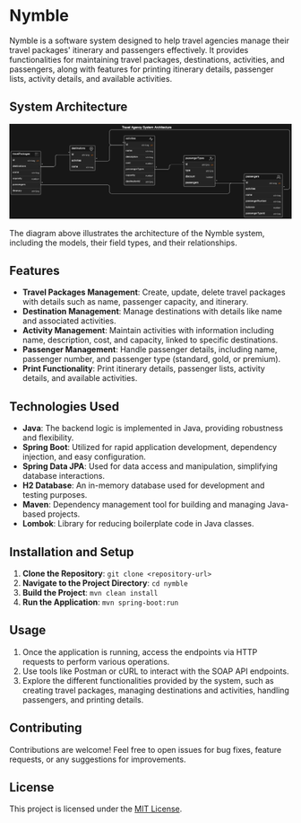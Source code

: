 # Nymble

Nymble is a software system designed to help travel agencies manage their travel packages' itinerary and passengers effectively. It provides functionalities for maintaining travel packages, destinations, activities, and passengers, along with features for printing itinerary details, passenger lists, activity details, and available activities.

## System Architecture

![System Architecture Diagram](SystemArchitecture.png)

The diagram above illustrates the architecture of the Nymble system, including the models, their field types, and their relationships.

## Features

- **Travel Packages Management**: Create, update, delete travel packages with details such as name, passenger capacity, and itinerary.
- **Destination Management**: Manage destinations with details like name and associated activities.
- **Activity Management**: Maintain activities with information including name, description, cost, and capacity, linked to specific destinations.
- **Passenger Management**: Handle passenger details, including name, passenger number, and passenger type (standard, gold, or premium).
- **Print Functionality**: Print itinerary details, passenger lists, activity details, and available activities.

## Technologies Used

- **Java**: The backend logic is implemented in Java, providing robustness and flexibility.
- **Spring Boot**: Utilized for rapid application development, dependency injection, and easy configuration.
- **Spring Data JPA**: Used for data access and manipulation, simplifying database interactions.
- **H2 Database**: An in-memory database used for development and testing purposes.
- **Maven**: Dependency management tool for building and managing Java-based projects.
- **Lombok**: Library for reducing boilerplate code in Java classes.

## Installation and Setup

1. **Clone the Repository**: `git clone <repository-url>`
2. **Navigate to the Project Directory**: `cd nymble`
3. **Build the Project**: `mvn clean install`
4. **Run the Application**: `mvn spring-boot:run`

## Usage

1. Once the application is running, access the endpoints via HTTP requests to perform various operations.
2. Use tools like Postman or cURL to interact with the SOAP API endpoints.
3. Explore the different functionalities provided by the system, such as creating travel packages, managing destinations and activities, handling passengers, and printing details.

## Contributing

Contributions are welcome! Feel free to open issues for bug fixes, feature requests, or any suggestions for improvements.

## License

This project is licensed under the [MIT License](LICENSE).
